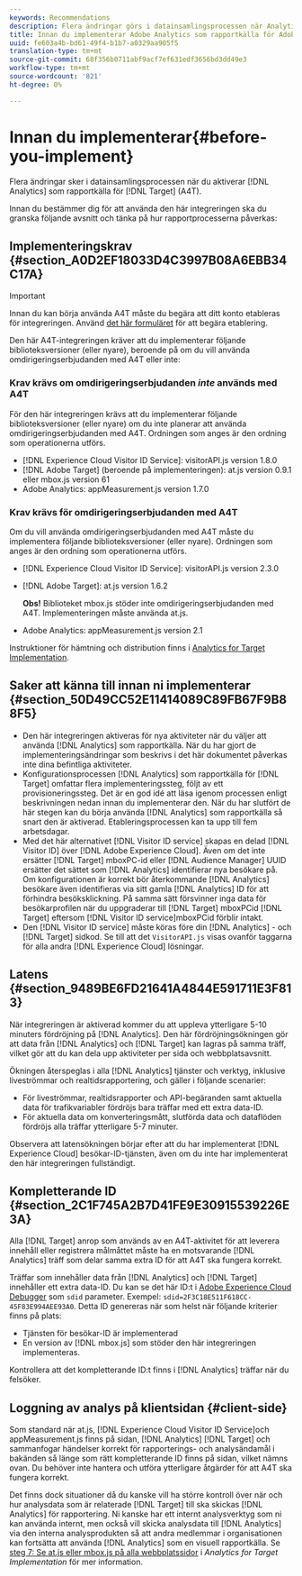 ```yaml
---
keywords: Recommendations
description: Flera ändringar görs i datainsamlingsprocessen när Analytics aktiveras som rapportkälla för Target (A4T).
title: Innan du implementerar Adobe Analytics som rapportkälla för Adobe Target (A4T)
uuid: fe603a4b-bd61-49f4-b1b7-a0329aa905f5
translation-type: tm+mt
source-git-commit: 68f356b0711abf9acf7ef631edf3656bd3dd49e3
workflow-type: tm+mt
source-wordcount: '821'
ht-degree: 0%

---
```



# Innan du implementerar{#before-you-implement}

Flera ändringar sker i datainsamlingsprocessen när du aktiverar [!DNL Analytics] som rapportkälla för [!DNL Target] (A4T).

Innan du bestämmer dig för att använda den här integreringen ska du granska följande avsnitt och tänka på hur rapportprocesserna påverkas:

## Implementeringskrav {#section_A0D2EF18033D4C3997B08A6EBB34C17A}

>[!IMPORTANT]
>
>Innan du kan börja använda A4T måste du begära att ditt konto etableras för integreringen. Använd [det här formuläret](https://www.adobe.com/go/audiences) för att begära etablering.

Den här A4T-integreringen kräver att du implementerar följande biblioteksversioner (eller nyare), beroende på om du vill använda omdirigeringserbjudanden med A4T eller inte:

### Krav krävs om omdirigeringserbjudanden *inte* används med A4T

För den här integreringen krävs att du implementerar följande biblioteksversioner (eller nyare) om du inte planerar att använda omdirigeringserbjudanden med A4T. Ordningen som anges är den ordning som operationerna utförs.

* [!DNL Experience Cloud Visitor ID Service]: visitorAPI.js version 1.8.0
* [!DNL Adobe Target] (beroende på implementeringen): at.js version 0.9.1 eller mbox.js version 61
* Adobe Analytics: appMeasurement.js version 1.7.0

### Krav krävs för omdirigeringserbjudanden med A4T

Om du vill använda omdirigeringserbjudanden med A4T måste du implementera följande biblioteksversioner (eller nyare). Ordningen som anges är den ordning som operationerna utförs.

* [!DNL Experience Cloud Visitor ID Service]: visitorAPI.js version 2.3.0
* [!DNL Adobe Target]: at.js version 1.6.2

   **Obs!** Biblioteket mbox.js stöder inte omdirigeringserbjudanden med A4T. Implementeringen måste använda at.js.

* Adobe Analytics: appMeasurement.js version 2.1

Instruktioner för hämtning och distribution finns i [Analytics for Target Implementation](/help/c-integrating-target-with-mac/a4t/a4timplementation.md).

## Saker att känna till innan ni implementerar {#section_50D49CC52E11414089C89FB67F9B88F5}

* Den här integreringen aktiveras för nya aktiviteter när du väljer att använda [!DNL Analytics] som rapportkälla. När du har gjort de implementeringsändringar som beskrivs i det här dokumentet påverkas inte dina befintliga aktiviteter.
* Konfigurationsprocessen [!DNL Analytics] som rapportkälla för [!DNL Target] omfattar flera implementeringssteg, följt av ett provisioneringssteg. Det är en god idé att läsa igenom processen enligt beskrivningen nedan innan du implementerar den. När du har slutfört de här stegen kan du börja använda [!DNL Analytics] som rapportkälla så snart den är aktiverad. Etableringsprocessen kan ta upp till fem arbetsdagar.
* Med det här alternativet [!DNL Visitor ID service] skapas en delad [!DNL Visitor ID] över [!DNL Adobe Experience Cloud]. Även om det inte ersätter [!DNL Target] mboxPC-id eller [!DNL Audience Manager] UUID ersätter det sättet som [!DNL Analytics] identifierar nya besökare på. Om konfigurationen är korrekt bör återkommande [!DNL Analytics] besökare även identifieras via sitt gamla [!DNL Analytics] ID för att förhindra besöksklickning. På samma sätt försvinner inga data för besökarprofilen när du uppgraderar till [!DNL Target] mboxPCid [!DNL Target] eftersom [!DNL Visitor ID service]mboxPCid förblir intakt.
* Den [!DNL Visitor ID service] måste köras före din [!DNL Analytics] - och [!DNL Target] sidkod. Se till att det `VisitorAPI.js` visas ovanför taggarna för alla andra [!DNL Experience Cloud] lösningar.

## Latens {#section_9489BE6FD21641A4844E591711E3F813}

När integreringen är aktiverad kommer du att uppleva ytterligare 5-10 minuters fördröjning på [!DNL Analytics]. Den här fördröjningsökningen gör att data från [!DNL Analytics] och [!DNL Target] kan lagras på samma träff, vilket gör att du kan dela upp aktiviteter per sida och webbplatsavsnitt.

Ökningen återspeglas i alla [!DNL Analytics] tjänster och verktyg, inklusive liveströmmar och realtidsrapportering, och gäller i följande scenarier:

* För liveströmmar, realtidsrapporter och API-begäranden samt aktuella data för trafikvariabler fördröjs bara träffar med ett extra data-ID.
* För aktuella data om konverteringsmått, slutförda data och dataflöden fördröjs alla träffar ytterligare 5-7 minuter.

Observera att latensökningen börjar efter att du har implementerat [!DNL Experience Cloud] besökar-ID-tjänsten, även om du inte har implementerat den här integreringen fullständigt.

## Kompletterande ID {#section_2C1F745A2B7D41FE9E30915539226E3A}

Alla [!DNL Target] anrop som används av en A4T-aktivitet för att leverera innehåll eller registrera målmåttet måste ha en motsvarande [!DNL Analytics] träff som delar samma extra ID för att A4T ska fungera korrekt.

Träffar som innehåller data från [!DNL Analytics] och [!DNL Target] innehåller ett extra data-ID. Du kan se det här ID:t i [Adobe Experience Cloud Debugger](https://docs.adobe.com/content/help/en/debugger/using/experience-cloud-debugger.html) som `sdid` parameter. Exempel: `sdid=2F3C18E511F618CC-45F83E994AEE93A0`. Detta ID genereras när som helst när följande kriterier finns på plats:

* Tjänsten för besökar-ID är implementerad
* En version av [!DNL mbox.js] som stöder den här integreringen implementeras.

Kontrollera att det kompletterande ID:t finns i [!DNL Analytics] träffar när du felsöker.

## Loggning av analys på klientsidan {#client-side}

Som standard när at.js, [!DNL Experience Cloud Visitor ID Service]och appMeasurement.js finns på sidan, [!DNL Analytics] [!DNL Target] och sammanfogar händelser korrekt för rapporterings- och analysändamål i bakänden så länge som rätt kompletterande ID finns på sidan, vilket nämns ovan. Du behöver inte hantera och utföra ytterligare åtgärder för att A4T ska fungera korrekt.

Det finns dock situationer då du kanske vill ha större kontroll över när och hur analysdata som är relaterade [!DNL Target] till ska skickas [!DNL Analytics] för rapportering. Ni kanske har ett internt analysverktyg som ni kan använda internt, men också vill skicka analysdata till [!DNL Analytics] via den interna analysprodukten så att andra medlemmar i organisationen kan fortsätta att använda [!DNL Analytics] som en visuell rapportkälla. Se [steg 7: Se at.js eller mbox.js på alla webbplatssidor](/help/c-integrating-target-with-mac/a4t/a4timplementation.md#step7) i *Analytics for Target Implementation* för mer information.
